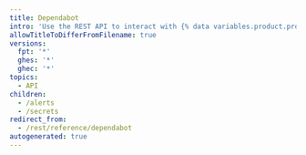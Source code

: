 ```yaml
---
title: Dependabot
intro: 'Use the REST API to interact with {% data variables.product.prodname_dependabot %} alerts and secrets for an organization or repository.'
allowTitleToDifferFromFilename: true
versions:
  fpt: '*'
  ghes: '*'
  ghec: '*'
topics:
  - API
children:
  - /alerts
  - /secrets
redirect_from:
  - /rest/reference/dependabot
autogenerated: true
---
```




<!-- Content after this section is automatically generated -->
